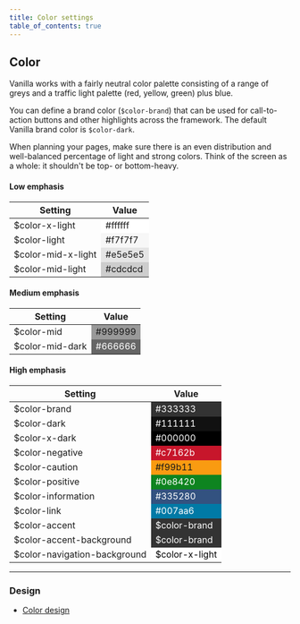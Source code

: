 ```yaml
---
title: Color settings
table_of_contents: true
---
```


## Color

Vanilla works with a fairly neutral color palette consisting of a range of greys and a traffic light palette (red, yellow, green) plus blue.

You can define a brand color (`$color-brand`) that can be used for call-to-action buttons and other highlights across the framework. The default Vanilla brand color is `$color-dark`.

When planning your pages, make sure there is an even distribution and well-balanced percentage of light and strong colors. Think of the screen as a whole: it shouldn't be top- or bottom-heavy.

<div>
<div>
<h4>Low emphasis</h4>
<table>
<thead>
<tr>
<th>Setting</th>
<th>Value</th>
</tr>
</thead>
<tbody>
<tr>
<td>$color-x-light</td>
<td style="background-color: #ffffff;">#ffffff</td>
</tr>
<tr>
<td>$color-light</td>
<td style="background-color: #f7f7f7;">#f7f7f7</td>
</tr>
<tr>
<td>$color-mid-x-light</td>
<td style="background-color: #e5e5e5;">#e5e5e5</td>
</tr>
<tr>
<tr>
<td>$color-mid-light</td>
<td style="background-color: #cdcdcd;">#cdcdcd</td>
</tr>
</tbody>
</table>
</div>

<div>
<h4>Medium emphasis</h4>
<table>
<thead>
<tr>
<th>Setting</th>
<th>Value</th>
</tr>
</thead>
<tbody>
<tr>
<td>$color-mid</td>
<td style="background-color: #999999;">#999999</td>
</tr>
<tr>
<tr>
<td>$color-mid-dark</td>
<td style="background-color: #666666; color: #ffffff;">#666666</td>
</tr>
</tbody>
</table>
</div>

<div>
<h4>High emphasis</h4>
<table>
<thead>
<tr>
<th>Setting</th>
<th>Value</th>
</tr>
</thead>
<tbody>
<tr>
<td>$color-brand</td>
<td style="background-color: #333333; color: #ffffff;">#333333</td>
</tr>
<tr>
<td>$color-dark</td>
<td style="background-color: #111111; color: #ffffff;">#111111</td>
</tr>
<tr>
<td>$color-x-dark</td>
<td style="background-color: #000000; color: #ffffff;">#000000</td>
</tr>
<tr>
<td>$color-negative</td>
<td style="background-color: #c7162b; color: #ffffff;">#c7162b</td>
</tr>
<tr>
<td>$color-caution</td>
<td style="background-color: #f99b11;">#f99b11</td>
</tr>
<tr>
<td>$color-positive</td>
<td style="background-color: #0e8420; color: #ffffff;">#0e8420</td>
</tr>
<tr>
<td>$color-information</td>
<td style="background-color: #335280; color: #ffffff;">#335280</td>
</tr>
<tr>
<td>$color-link</td>
<td style="background-color: #007aa6; color: #ffffff;">#007aa6</td>
</tr>
<tr>
<td>$color-accent</td>
<td style="background-color: #333333; color: #ffffff;">$color-brand</td>
</tr>
<tr>
<td>$color-accent-background</td>
<td style="background-color: #333333; color: #ffffff;">$color-brand</td>
</tr>
<tr>
<td>$color-navigation-background</td>
<td style="background-color: #ffffff; color: #000000;">$color-x-light</td>
</tr>
</tbody>
</table>
</div>
</div>

<hr />

### Design

* [Color design](https://github.com/ubuntudesign/vanilla-design/tree/master/Color)
